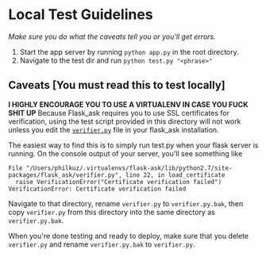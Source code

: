 # Local Test Guidelines
*Make sure you do what the caveats tell you or you'll get errors.*
1. Start the app server by running `python app.py` in the root directory.
2. Navigate to the test dir and run `python test.py "<phrase>"`

## Caveats [You must read this to test locally]
**I HIGHLY ENCOURAGE YOU TO USE A VIRTUALENV IN CASE YOU FUCK SHIT UP**
Because Flask_ask requires you to use SSL certificates for verification, using the test script provided in this directory will not work unless you edit the [`verifier.py`](https://github.com/johnwheeler/flask-ask/blob/master/flask_ask/verifier.py) file in your flask_ask installation.

The easiest way to find this is to simply run test.py when your flask server is running. On the console output of your server, you'll see something like
```
File "/Users/philkuz/.virtualenvs/flask-ask/lib/python2.7/site-packages/flask_ask/verifier.py", line 22, in load_certificate
  raise VerificationError("Certificate verification failed")
VerificationError: Certificate verification failed
```
Navigate to that directory, rename `verifier.py` to `verifier.py.bak`, then copy `verifier.py` from this directory into the same directory as `verifier.py.bak`.

When you're done testing and ready to deploy, make sure that you delete `verifier.py` and rename `verifier.py.bak` to `verifier.py`.
